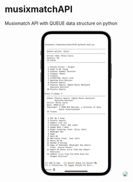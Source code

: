 # musixmatchAPI
Musixmatch API with QUEUE data structure on python

<!-- <table>
  <tr>
    <td valign="top"><img src="./screenshot/queue.gif" alt="loading"></td>
    <td valign="top"><img src="./screenshot/enqueue.PNG" alt="start new task"></td>
  </tr>
</table> -->
<p align="center">
  <img src="./screenshot/enqueue.PNG" style="border-radius:6px", width="45% alt="trinidad_and_tobago chart">
&nbsp; &nbsp; &nbsp; &nbsp;
  <img src="./screenshot/dequeue.gif" style="border-radius:6px", width="45% alt="united arab emirates chart">
</p>
<!-- <p align="center">
  <img src="./images/gibraltar_europe.png" style="border-radius:6px", width="45% alt="gibraltar chart">
&nbsp; &nbsp; &nbsp; &nbsp;
  <img src="./images/pie_asian_continent.png" style="border-radius:6px", width="45% alt="asian_continent chart">
</p> -->